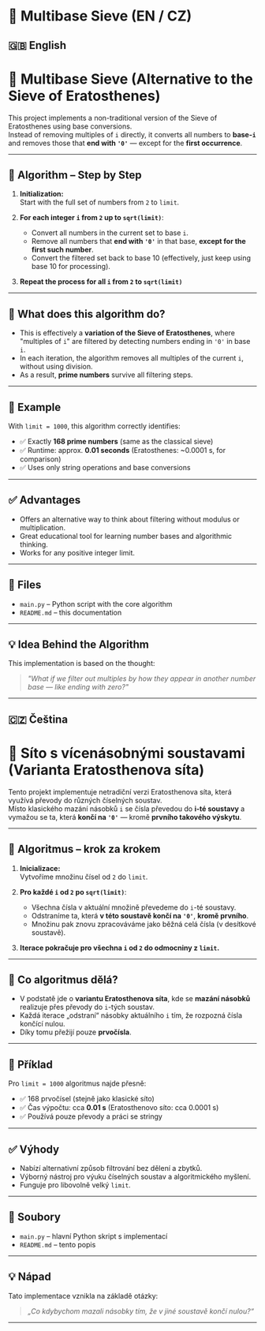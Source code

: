 # 🧮 Multibase Sieve (EN / CZ)

## 🇬🇧 English
# 🧮 Multibase Sieve (Alternative to the Sieve of Eratosthenes)

This project implements a non-traditional version of the Sieve of Eratosthenes using base conversions.  
Instead of removing multiples of `i` directly, it converts all numbers to **base-`i`** and removes those that **end with `'0'`** — except for the **first occurrence**.

---

## 🧠 Algorithm – Step by Step

1. **Initialization:**  
   Start with the full set of numbers from `2` to `limit`.

2. **For each integer `i` from `2` up to `sqrt(limit)`**:
   - Convert all numbers in the current set to base `i`.
   - Remove all numbers that **end with `'0'`** in that base, **except for the first such number**.
   - Convert the filtered set back to base 10 (effectively, just keep using base 10 for processing).

3. **Repeat the process for all `i` from `2` to `sqrt(limit)`**

---

## 📌 What does this algorithm do?

- This is effectively a **variation of the Sieve of Eratosthenes**, where "multiples of `i`" are filtered by detecting numbers ending in `'0'` in base `i`.
- In each iteration, the algorithm removes all multiples of the current `i`, without using division.
- As a result, **prime numbers** survive all filtering steps.

---

## 🧪 Example

With `limit = 1000`, this algorithm correctly identifies:

- ✅ Exactly **168 prime numbers** (same as the classical sieve)
- ✅ Runtime: approx. **0.01 seconds** (Eratosthenes: ~0.0001 s, for comparison)
- ✅ Uses only string operations and base conversions

---

## ✅ Advantages

- Offers an alternative way to think about filtering without modulus or multiplication.
- Great educational tool for learning number bases and algorithmic thinking.
- Works for any positive integer limit.

---

## 📂 Files

- `main.py` – Python script with the core algorithm
- `README.md` – this documentation

---

## 💡 Idea Behind the Algorithm

This implementation is based on the thought:  
> _"What if we filter out multiples by how they appear in another number base — like ending with zero?"_

---

## 🇨🇿 Čeština
# 🧮 Síto s vícenásobnými soustavami (Varianta Eratosthenova síta)

Tento projekt implementuje netradiční verzi Eratosthenova síta, která využívá převody do různých číselných soustav.  
Místo klasického mazání násobků `i` se čísla převedou do **i-té soustavy** a vymažou se ta, která **končí na `'0'`** — kromě **prvního takového výskytu**.

---

## 🧠 Algoritmus – krok za krokem

1. **Inicializace:**  
   Vytvoříme množinu čísel od `2` do `limit`.

2. **Pro každé `i` od `2` po `sqrt(limit)`**:
   - Všechna čísla v aktuální množině převedeme do `i`-té soustavy.
   - Odstraníme ta, která **v této soustavě končí na `'0'`**, **kromě prvního**.
   - Množinu pak znovu zpracováváme jako běžná celá čísla (v desítkové soustavě).

3. **Iterace pokračuje pro všechna `i` od `2` do odmocniny z `limit`.**

---

## 📌 Co algoritmus dělá?

- V podstatě jde o **variantu Eratosthenova síta**, kde se **mazání násobků** realizuje přes převody do `i`-tých soustav.
- Každá iterace „odstraní“ násobky aktuálního `i` tím, že rozpozná čísla končící nulou.
- Díky tomu přežijí pouze **prvočísla**.

---

## 🧪 Příklad

Pro `limit = 1000` algoritmus najde přesně:

- ✅ 168 prvočísel (stejně jako klasické síto)
- ✅ Čas výpočtu: cca **0.01 s** (Eratosthenovo síto: cca 0.0001 s)
- ✅ Používá pouze převody a práci se stringy

---

## ✅ Výhody

- Nabízí alternativní způsob filtrování bez dělení a zbytků.
- Výborný nástroj pro výuku číselných soustav a algoritmického myšlení.
- Funguje pro libovolně velký `limit`.

---

## 📂 Soubory

- `main.py` – hlavní Python skript s implementací
- `README.md` – tento popis

---

## 💡 Nápad

Tato implementace vznikla na základě otázky:  
> _„Co kdybychom mazali násobky tím, že v jiné soustavě končí nulou?“_

---